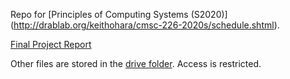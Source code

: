 

Repo for [Principles of Computing Systems (S2020)] (http://drablab.org/keithohara/cmsc-226-2020s/schedule.shtml).

[Final Project Report](https://docs.google.com/document/d/1qKAOT1caSd7ed23rR0y-WB9mLwiB1Y-MrOsMQH8Vr88/edit?usp=sharing)

Other files are stored in the [drive folder](https://drive.google.com/drive/folders/0B1mynmRWn3rGfmYwTzBDUWVLTU1EVE1VVTdPUkU1MHIwT2lEZWlIcVpBV2JkVkZJRDFPVTA?usp=sharing). Access is restricted. 